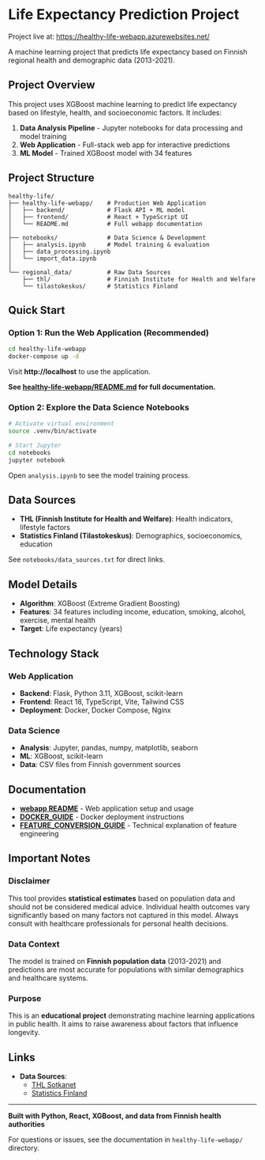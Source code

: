 # Life Expectancy Prediction Project

Project live at: https://healthy-life-webapp.azurewebsites.net/

A machine learning project that predicts life expectancy based on Finnish regional health and demographic data (2013-2021).

## Project Overview

This project uses XGBoost machine learning to predict life expectancy based on lifestyle, health, and socioeconomic factors. It includes:

1. **Data Analysis Pipeline** - Jupyter notebooks for data processing and model training
2. **Web Application** - Full-stack web app for interactive predictions
3. **ML Model** - Trained XGBoost model with 34 features

## Project Structure

```
healthy-life/
├── healthy-life-webapp/    # Production Web Application
│   ├── backend/            # Flask API + ML model
│   ├── frontend/           # React + TypeScript UI
│   └── README.md           # Full webapp documentation
│
├── notebooks/              # Data Science & Development
│   ├── analysis.ipynb      # Model training & evaluation
│   ├── data_processing.ipynb
│   └── import_data.ipynb
│
└── regional_data/          # Raw Data Sources
    ├── thl/                # Finnish Institute for Health and Welfare
    └── tilastokeskus/      # Statistics Finland
```

## Quick Start

### Option 1: Run the Web Application (Recommended)

```bash
cd healthy-life-webapp
docker-compose up -d
```

Visit **http://localhost** to use the application.

**See [healthy-life-webapp/README.md](healthy-life-webapp/README.md) for full documentation.**

### Option 2: Explore the Data Science Notebooks

```bash
# Activate virtual environment
source .venv/bin/activate

# Start Jupyter
cd notebooks
jupyter notebook
```

Open `analysis.ipynb` to see the model training process.

## Data Sources

- **THL (Finnish Institute for Health and Welfare)**: Health indicators, lifestyle factors
- **Statistics Finland (Tilastokeskus)**: Demographics, socioeconomics, education

See `notebooks/data_sources.txt` for direct links.

## Model Details

- **Algorithm**: XGBoost (Extreme Gradient Boosting)
- **Features**: 34 features including income, education, smoking, alcohol, exercise, mental health
- **Target**: Life expectancy (years)

## Technology Stack

### Web Application
- **Backend**: Flask, Python 3.11, XGBoost, scikit-learn
- **Frontend**: React 18, TypeScript, Vite, Tailwind CSS
- **Deployment**: Docker, Docker Compose, Nginx

### Data Science
- **Analysis**: Jupyter, pandas, numpy, matplotlib, seaborn
- **ML**: XGBoost, scikit-learn
- **Data**: CSV files from Finnish government sources

## Documentation

- **[webapp README](healthy-life-webapp/README.md)** - Web application setup and usage
- **[DOCKER_GUIDE](healthy-life-webapp/DOCKER_GUIDE.md)** - Docker deployment instructions
- **[FEATURE_CONVERSION_GUIDE](healthy-life-webapp/FEATURE_CONVERSION_GUIDE.md)** - Technical explanation of feature engineering

## Important Notes

### Disclaimer
This tool provides **statistical estimates** based on population data and should not be considered medical advice. Individual health outcomes vary significantly based on many factors not captured in this model. Always consult with healthcare professionals for personal health decisions.

### Data Context
The model is trained on **Finnish population data** (2013-2021) and predictions are most accurate for populations with similar demographics and healthcare systems.

### Purpose
This is an **educational project** demonstrating machine learning applications in public health. It aims to raise awareness about factors that influence longevity.



## Links

- **Data Sources**:
  - [THL Sotkanet](https://sotkanet.fi/sotkanet/en/haku)
  - [Statistics Finland](https://pxdata.stat.fi/PXWeb/pxweb/en/StatFin/)

---

**Built with Python, React, XGBoost, and data from Finnish health authorities**

For questions or issues, see the documentation in `healthy-life-webapp/` directory.
